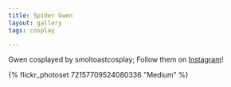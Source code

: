 ```yaml
---
title: Spider Gwen
layout: gallery
tags: cosplay

---
```


Gwen cosplayed by smoltoastcosplay; Follow them on [Instagram](https://www.instagram.com/smoltoastcosplay)!

{% flickr_photoset 72157709524080336 "Medium" %}